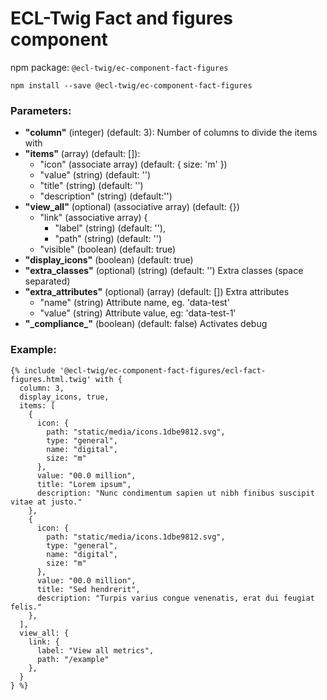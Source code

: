 # ECL-Twig Fact and figures component

npm package: `@ecl-twig/ec-component-fact-figures`

```shell
npm install --save @ecl-twig/ec-component-fact-figures
```

### Parameters:

- **"column"** (integer) (default: 3): Number of columns to divide the items with
- **"items"** (array) (default: []):
  - "icon" (associate array) (default: { size: 'm' })
  - "value" (string) (default: '')
  - "title" (string) (default: '')
  - "description" (string) (default:'')
- **"view_all"** (optional) (associative array) (default: {})
  - "link" (associative array) {
    - "label" (string) (default: ''),
    - "path" (string) (default: '')
  - "visible" (boolean) (default: true)
- **"display_icons"** (boolean) (default: true)
- **"extra_classes"** (optional) (string) (default: '') Extra classes (space separated)
- **"extra_attributes"** (optional) (array) (default: []) Extra attributes
  - "name" (string) Attribute name, eg. 'data-test'
  - "value" (string) Attribute value, eg: 'data-test-1'
- **"\_compliance\_"** (boolean) (default: false) Activates debug

### Example:

<!-- prettier-ignore -->
```twig
{% include '@ecl-twig/ec-component-fact-figures/ecl-fact-figures.html.twig' with { 
  column: 3, 
  display_icons, true, 
  items: [ 
    { 
      icon: { 
        path: "static/media/icons.1dbe9812.svg", 
        type: "general", 
        name: "digital", 
        size: "m" 
      }, 
      value: "00.0 million", 
      title: "Lorem ipsum", 
      description: "Nunc condimentum sapien ut nibh finibus suscipit vitae at justo." 
    }, 
    { 
      icon: { 
        path: "static/media/icons.1dbe9812.svg", 
        type: "general", 
        name: "digital", 
        size: "m" 
      }, 
      value: "00.0 million", 
      title: "Sed hendrerit", 
      description: "Turpis varius congue venenatis, erat dui feugiat felis." 
    }, 
  ], 
  view_all: { 
    link: { 
      label: "View all metrics", 
      path: "/example" 
    },
  } 
} %} 
```
